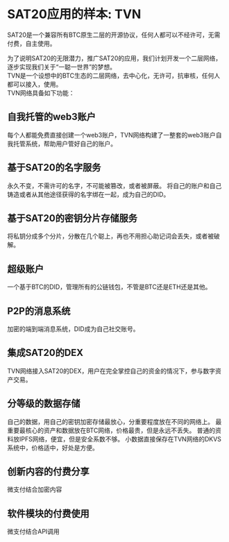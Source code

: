 SAT20应用的样本: TVN
====

SAT20是一个兼容所有BTC原生二层的开源协议，任何人都可以不经许可，无需付费，自主使用。  

为了说明SAT20的无限潜力，推广SAT20的应用，我们计划开发一个二层网络，逐步实现我们关于“一聪一世界”的梦想。  
TVN是一个设想中的BTC生态的二层网络，去中心化，无许可，抗审核，任何人都可以接入，使用。  
TVN网络具备如下功能：  

自我托管的web3账户
----
每个人都能免费直接创建一个web3账户，TVN网络构建了一整套的web3账户自我托管系统，帮助用户管好自己的账户。


基于SAT20的名字服务
----
永久不变，不需许可的名字，不可能被篡改，或者被屏蔽。
将自己的账户和自己铸造或者从其他途径获得的名字绑在一起，成为自己的DID。


基于SAT20的密钥分片存储服务
----
将私钥分成多个分片，分散在几个聪上，再也不用担心助记词会丢失，或者被破解。


超级账户
----
一个基于BTC的DID，管理所有的公链钱包，不管是BTC还是ETH还是其他。


P2P的消息系统
----
加密的端到端消息系统，DID成为自己社交账号。


集成SAT20的DEX
----
TVN网络接入SAT20的DEX，用户在完全掌控自己的资金的情况下，参与数字资产交易。


分等级的数据存储
----
自己的数据，用自己的密钥加密存储最放心，分重要程度放在不同的网络上。
最重要最核心的资产和数据放在BTC网络，价格最贵，但是永远不丢失。
普通的资料放IPFS网络，便宜，但是安全系数不够。
小数据直接保存在TVN网络的DKVS系统中，价格适中，好处是方便。


创新内容的付费分享
----
微支付结合加密内容


软件模块的付费使用
----
微支付结合API调用

